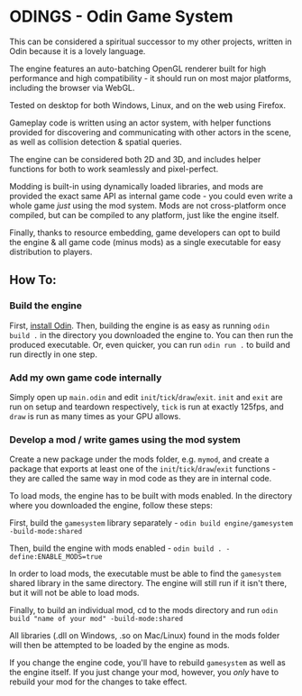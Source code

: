 # ODINGS - Odin Game System

This can be considered a spiritual successor to my other projects, written in Odin because it is a lovely language.

The engine features an auto-batching OpenGL renderer built for high performance and high compatibility - it should run on most major platforms, including the browser via WebGL.

Tested on desktop for both Windows, Linux, and on the web using Firefox.

Gameplay code is written using an actor system, with helper functions provided for discovering and communicating with other actors in the scene, as well as collision detection & spatial queries.

The engine can be considered both 2D and 3D, and includes helper functions for both to work seamlessly and pixel-perfect.

Modding is built-in using dynamically loaded libraries, and mods are provided the exact same API as internal game code - you could even write a whole game *just* using the mod system.
Mods are not cross-platform once compiled, but can be compiled to any platform, just like the engine itself.

Finally, thanks to resource embedding, game developers can opt to build the engine & all game code (minus mods) as a single executable for easy distribution to players.


## How To:
### Build the engine
First, [install Odin](https://odin-lang.org/docs/install/).
Then, building the engine is as easy as running `odin build .` in the directory you downloaded the engine to.
You can then run the produced executable.
Or, even quicker, you can run `odin run .` to build and run directly in one step.

### Add my own game code internally
Simply open up `main.odin` and edit `init`/`tick`/`draw`/`exit`.
`init` and `exit` are run on setup and teardown respectively, `tick` is run at exactly 125fps, and `draw` is run as many times as your GPU allows.

### Develop a mod / write games using the mod system
Create a new package under the mods folder, e.g. `mymod`, and create a package that exports at least one of the `init`/`tick`/`draw`/`exit` functions - they are called the same way in mod code as they are in internal code.

To load mods, the engine has to be built with mods enabled.
In the directory where you downloaded the engine, follow these steps:

First, build the `gamesystem` library separately - `odin build engine/gamesystem -build-mode:shared`

Then, build the engine with mods enabled - `odin build . -define:ENABLE_MODS=true`

In order to load mods, the executable must be able to find the `gamesystem` shared library in the same directory. The engine will still run if it isn't there, but it will not be able to load mods.

Finally, to build an individual mod, cd to the mods directory and run `odin build "name of your mod" -build-mode:shared`

All libraries (.dll on Windows, .so on Mac/Linux) found in the mods folder will then be attempted to be loaded by the engine as mods.

If you change the engine code, you'll have to rebuild `gamesystem` as well as the engine itself.
If you just change your mod, however, you *only* have to rebuild your mod for the changes to take effect.
